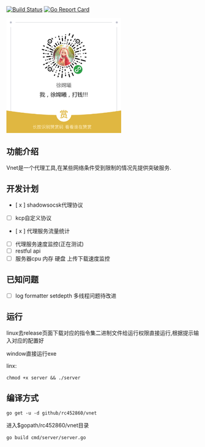 [![Build Status](https://travis-ci.org/rc452860/vnet.svg?branch=master)](https://travis-ci.org/rc452860/vnet)
[![Go Report Card](https://goreportcard.com/badge/github.com/rc452860/vnet)](https://goreportcard.com/report/github.com/rc452860/vnet)

<img src="./assert/donate.png" width="300" title="you have me!">

## 功能介绍
Vnet是一个代理工具,在某些网络条件受到限制的情况先提供突破服务.

## 开发计划
- [ x ] shadowsocsk代理协议
- [  ] kcp自定义协议
- [ x ] 代理服务流量统计
- [  ] 代理服务速度监控(正在测试)
- [  ] restful api
- [  ] 服务器cpu 内存 硬盘 上传下载速度监控

## 已知问题
- [ ] log formatter setdepth 多线程问题待改进



## 运行
linux去release页面下载对应的指令集二进制文件给运行权限直接运行,根据提示输入对应的配置好

window直接运行exe

linx:
```
chmod +x server && ./server
```

## 编译方式
```
go get -u -d github/rc452860/vnet
```

进入$gopath/rc452860/vnet目录

```
go build cmd/server/server.go
```